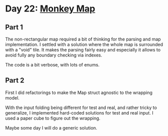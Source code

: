 # Day 22: [Monkey Map](https://adventofcode.com/2022/day/22)

## Part 1

The non-rectangular map required a bit of thinking for the parsing and map implementation. I settled with a solution where the whole map is surrounded with a "void" tile. It makes the parsing fairly easy and especially it allows to avoid fully any boundary checking via indexes.

The code is a bit verbose, with lots of enums.

## Part 2

First I did refactorings to make the Map struct agnostic to the wrapping model.

With the input folding being different for test and real, and rather tricky to generalize, I implemented hard-coded solutions for test and real input. I used a paper cube to figure out the wrapping.

Maybe some day I will do a generic solution.